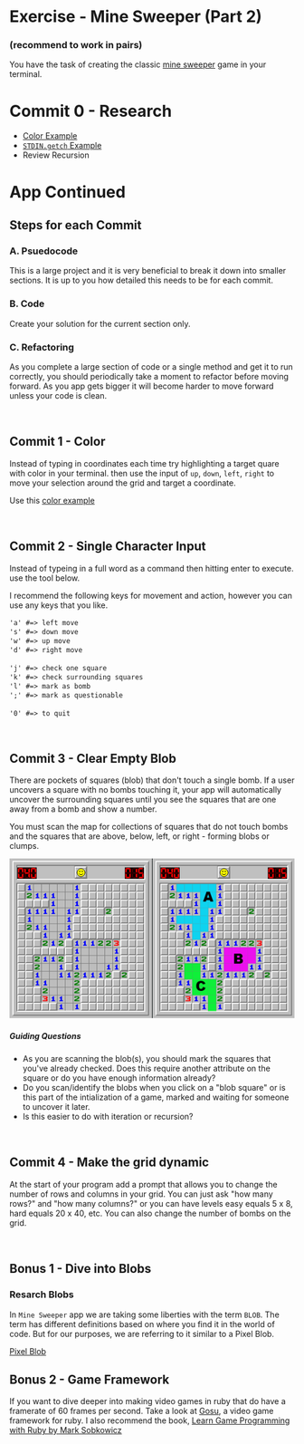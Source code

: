 # Exercise - Mine Sweeper (Part 2)

### (recommend to work in pairs)

You have the task of creating the classic [mine sweeper](https://itunes.apple.com/us/app/minesweeper-deluxe/id657011614?mt=12) game in your terminal.

# Commit 0 - Research

- [Color Example](examples/colorized_example.rb)
- [`STDIN.getch` Example](examples/io_getch_example.rb)
- Review Recursion

# App Continued

## Steps for each Commit

### A. Psuedocode

This is a large project and it is very beneficial to break it down into smaller sections. It is up to you how detailed this needs to be for each commit.

### B. Code

Create your solution for the current section only.

### C. Refactoring

As you complete a large section of code or a single method and get it to run correctly, you should periodically take a moment to refactor before moving forward. As you app gets bigger it will become harder to move forward unless your code is clean.

<br>

## Commit 1 - Color

Instead of typing in coordinates each time try highlighting a target quare with color in your terminal. then use the input of `up`, `down`, `left`, `right` to move your selection around the grid and target a coordinate.

Use this [color example](resources/colorized_example.rb)

<br>

## Commit 2 - Single Character Input
Instead of typeing in a full word as a command then hitting enter to execute. use the tool below.

I recommend the following keys for movement and action, however you can use any keys that you like.

```
'a' #=> left move
's' #=> down move
'w' #=> up move
'd' #=> right move

'j' #=> check one square
'k' #=> check surrounding squares
'l' #=> mark as bomb
';' #=> mark as questionable

'0' #=> to quit
```

<br>

## Commit 3 - Clear Empty Blob

There are pockets of squares (blob) that don't touch a single bomb. If a user uncovers a square with no bombs touching it, your app will automatically uncover the surrounding squares until you see the squares that are one away from a bomb and show a number.

You must scan the map for collections of squares that do not touch bombs and the squares that are above, below, left, or right - forming blobs or clumps.

![minesweeper blobs example](resources/minesweeper-blobs.png)

##### Guiding Questions

- As you are scanning the blob(s), you should mark the squares that you've already checked. Does this require another attribute on the square or do you have enough information already?
- Do you scan/identify the blobs when you click on a "blob square" or is this part of the intialization of a game, marked and waiting for someone to uncover it later.
- Is this easier to do with iteration or recursion?

<br>

## Commit 4 - Make the grid dynamic

At the start of your program add a prompt that allows you to change the number of rows and columns in your grid. You can just ask "how many rows?" and "how many columns?" or you can have levels easy equals 5 x 8, hard equals 20 x 40, etc. You can also change the number of bombs on the grid.

<br>

## Bonus 1 - Dive into Blobs

### Resarch Blobs

In `Mine Sweeper` app we are taking some liberties with the term `BLOB`. The term has different definitions based on where you find it in the world of code. But for our purposes, we are referring to it similar to a Pixel Blob.

[Pixel Blob](http://what-when-how.com/introduction-to-video-and-image-processing/blob-analysis-introduction-to-video-and-image-processing-part-1/)

## Bonus 2 - Game Framework

If you want to dive deeper into making video games in ruby that do have a framerate of 60 frames per second. Take a look at [Gosu](https://www.libgosu.org/ruby.html), a video game framework for ruby. I also recommend the book, [Learn Game Programming with Ruby by Mark Sobkowicz](https://pragprog.com/book/msgpkids/learn-game-programming-with-ruby)